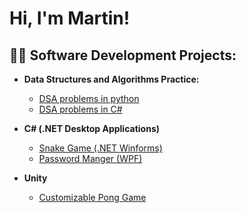 <h1>Hi, I'm Martin!



<h2>👨‍💻 Software Development Projects:</h2>

- <b>Data Structures and Algorithms Practice:</b>
  - [DSA problems in python](https://github.com/Martyg313/SnakeGame)
  - [DSA problems in C#](https://github.com/Martyg313/SnakeGame)

- <b>C# (.NET Desktop Applications)</b>
  - [Snake Game (.NET Winforms)](https://github.com/Martyg313/SnakeGame)
  - [Password Manger (WPF)](https://github.com/Martyg313/SnakeGame)
- <b>Unity</b>
  - [Customizable Pong Game](https://github.com/Martyg313/SnakeGame)



<!--
**joshmadakor1/joshmadakor1** is a ✨ _special_ ✨ repository because its `README.md` (this file) appears on your GitHub profile.

Here are some ideas to get you started:

- 🔭 I’m currently working on ...
- 🌱 I’m currently learning ...
- 👯 I’m looking to collaborate on ...
- 🤔 I’m looking for help with ...
- 💬 Ask me about ...
- 📫 How to reach me: ...
- 😄 Pronouns: ...
- ⚡ Fun fact: ...
-->

